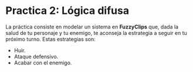 # Practica 2: Lógica difusa
La práctica consiste en modelar un sistema  en **FuzzyClips** que, dada la salud de tu personaje y tu enemigo, te aconseja la estrategia a seguir en tu próximo turno.
Estas estrategias son:
 * Huir.
 * Ataque defensivo.
 * Acabar con el enemigo.


